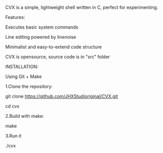 CVX is a simple, lightweight shell written in C, perfect for experimenting.

Features:

Executes basic system commands

Line editing powered by linenoise

Minimalist and easy-to-extend code structure

CVX is opensource, source code is in "src" folder

INSTALLATION:

Using Git + Make

1.Clone the repository:

git clone https://github.com/JHXStudioriginal/CVX.git

cd cvx

2.Build with make:

make

3.Run it

./cvx
